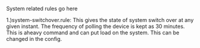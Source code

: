System related rules go here

1.)system-switchover.rule:
  This gives the state of system switch over at any given instant. The frequency of polling the device is kept as 30 minutes. This is aheavy command and can put load on the system. This can be changed in the config.
